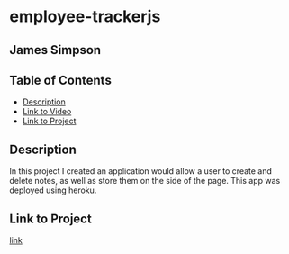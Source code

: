 # employee-trackerjs

## James Simpson

## Table of Contents
- [Description](#description)
- [Link to Video](#link-to-video)
- [Link to Project](#link-to-project)

## Description
In this project I created an application would allow a user to create and delete notes, as well as store them on the side of the page. This app was deployed using heroku.

## Link to Project
[link](https://jsimps39.github.io/employee-trackerjs/)